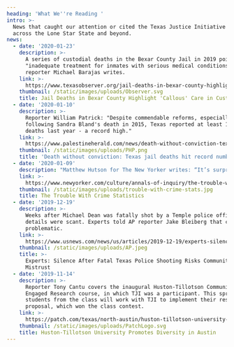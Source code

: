 ```yaml
---
heading: 'What We''re Reading '
intro: >-
  News that caught our attention or cited the Texas Justice Initiative from
  across the Lone Star State and beyond.
news:
  - date: '2020-01-23'
    description: >-
      A series of custodial deaths in the Bexar County Jail in 2019 points to
      "inadequate treatment for inmates with serious medical conditions,"
      reporter Michael Barajas writes.
    link: >-
      https://www.texasobserver.org/jail-deaths-in-bexar-county-highlight-callous-care-in-custody/
    thumbnail: /static/images/uploads/Observer.svg
    title: Jail Deaths in Bexar County Highlight 'Callous' Care in Custody
  - date: '2020-01-10'
    description: >-
      Reporter William Patrick: "Despite commendable reforms, especially
      following Sandra Bland's death in 2015, Texas reported at least 110 jail
      deaths last year - a record high."
    link: >-
      https://www.palestineherald.com/news/death-without-conviction-texas-jail-deaths-hit-record-number-in/article_f740ab4e-33ea-11ea-8808-0b080e3512c4.html
    thumbnail: /static/images/uploads/PHP.png
    title: 'Death without conviction: Texas jail deaths hit record number in 2019'
  - date: '2020-01-09'
    description: "Matthew Hutson for The New Yorker writes: “It’s surprisingly hard to say what makes crime go up or down.”\uFEFF"
    link: >-
      https://www.newyorker.com/culture/annals-of-inquiry/the-trouble-with-crime-statistics
    thumbnail: /static/images/uploads/trouble-with-crime-stats.jpg
    title: The Trouble With Crime Statistics
  - date: '2019-12-19'
    description: >-
      Weeks after Michael Dean was fatally shot by a Temple police officer,
      details were scant. Experts told AP reporter Jake Bleiberg that could be
      problematic.
    link: >-
      https://www.usnews.com/news/us/articles/2019-12-19/experts-silence-after-texas-police-shooting-risks-mistrust
    thumbnail: /static/images/uploads/AP.jpeg
    title: >-
      Experts: Silence After Fatal Texas Police Shooting Risks Community
      Mistrust
  - date: '2019-11-14'
    description: >-
      Reporter Tony Cantu covers the inaugural Huston-Tillotson Community
      Engaged Research course, in which TJI was a participant. This spring, four
      students from the class will work with TJI to implement their research
      proposal, which won the class contest.
    link: >-
      https://patch.com/texas/north-austin/huston-tillotson-university-promotes-diversity-austin
    thumbnail: /static/images/uploads/PatchLogo.svg
    title: Huston-Tillotson University Promotes Diversity in Austin
---
```


